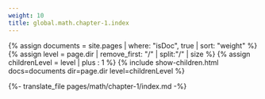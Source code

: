 ```yaml
---
weight: 10
title: global.math.chapter-1.index
---
```

{% assign documents = site.pages | where: "isDoc", true | sort: "weight" %}
{% assign level = page.dir | remove_first: "/" | split:"/" | size %}
{% assign childrenLevel = level | plus : 1 %}
{% include show-children.html docs=documents dir=page.dir level=childrenLevel %}

{%- translate_file pages/math/chapter-1/index.md -%}